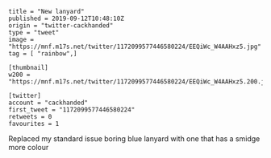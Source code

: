 ```
title = "New lanyard"
published = 2019-09-12T10:48:10Z
origin = "twitter-cackhanded"
type = "tweet"
image = "https://mnf.m17s.net/twitter/1172099577446580224/EEQiWc_W4AAHxz5.jpg"
tag = [ "rainbow",]

[thumbnail]
w200 = "https://mnf.m17s.net/twitter/1172099577446580224/EEQiWc_W4AAHxz5.200.jpg"

[twitter]
account = "cackhanded"
first_tweet = "1172099577446580224"
retweets = 0
favourites = 1
```

Replaced my standard issue boring blue lanyard with one that has a smidge more colour

<p class='image'><img src='https://mnf.m17s.net/twitter/1172099577446580224/EEQiWc_W4AAHxz5.jpg' alt=''></p>

